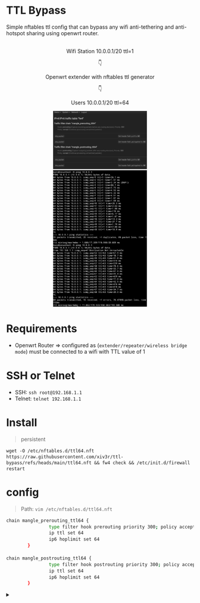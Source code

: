 # TTL Bypass

Simple nftables ttl config that can bypass any wifi anti-tethering and anti-hotspot sharing using openwrt router.

<br>

<div align="center">
Wifi Station 10.0.0.1/20 ttl=1

  👇

Openwrt extender with nftables ttl generator

👇

Users 10.0.0.1/20 ttl=64
  
<img width="50%" height="50%" src="https://github.com/xiv3r/ttl-bypass/blob/main/fw4-firewall.png">
<img width="50%" height="50%" src="https://github.com/xiv3r/ttl-bypass/blob/main/ttl.png">
  
</div>

# Requirements
- Openwrt Router => configured as (`extender/repeater/wireless bridge mode`) must be connected to a wifi with TTL value of 1

# SSH or Telnet
- SSH: `ssh root@192.168.1.1`
- Telnet: `telnet 192.168.1.1`

# Install
> persistent
```
wget -O /etc/nftables.d/ttl64.nft https://raw.githubusercontent.com/xiv3r/ttl-bypass/refs/heads/main/ttl64.nft && fw4 check && /etc/init.d/firewall restart
```
# config
> Path: `vim /etc/nftables.d/ttl64.nft`

```sh
chain mangle_prerouting_ttl64 {
                type filter hook prerouting priority 300; policy accept;
                ip ttl set 64
                ip6 hoplimit set 64
        }

chain mangle_postrouting_ttl64 {
                type filter hook postrouting priority 300; policy accept;
                ip ttl set 64
                ip6 hoplimit set 64
        }
```

<details><summary></summary>
  
# Run in ssh CLI
> optional
```
wget -qO- https://raw.githubusercontent.com/xiv3r/ttl-bypass/refs/heads/main/ttl64.sh | sh
```
# Openwrt ssh CLI
```
nft 'add table inet mangle'
```
```
nft 'add chain inet mangle mangle_prerouting_ttl64 { type filter hook prerouting priority 300; policy accept; }'
```
```
nft 'add rule inet mangle mangle_prerouting_ttl64 ip ttl set 64'
```
```
nft 'add rule inet mangle mangle_prerouting_ttl64 ip6 hoplimit set 64'
```
```
nft 'add chain inet mangle mangle_postrouting_ttl64 { type filter hook postrouting priority 300; policy accept; }'
```
```
nft 'add rule inet mangle mangle_postrouting_ttl64 ip ttl set 64'
```
```
nft 'add rule inet mangle mangle_postrouting_ttl64 ip6 hoplimit set 64'
```
</details>
